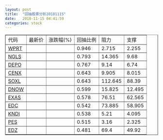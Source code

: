 ```yaml
---
layout: post
title:  "回抽股票分析20181115"
date:   2018-11-15 04:41:59
categories: stock
---
```

<script type="text/javascript">
var stockList = []
stockList.push('gb_wprt');
stockList.push('gb_ngls');
stockList.push('gb_depo');
stockList.push('gb_cenx');
stockList.push('gb_soxl');
stockList.push('gb_dnow');
stockList.push('gb_exas');
stockList.push('gb_edc');
stockList.push('gb_kndi');
stockList.push('gb_pes');
stockList.push('gb_edz');
</script>
<table border="1">
 <tr>
 <td>代码</td>
 <td>最新价</td>
 <td>涨跌幅(%)</td>
 <td>回抽比例</td>
 <td>阻力</td>
 <td>支撑</td>
</tr>
  <tr id="wprt">
  <td><a href="http://stock.finance.sina.com.cn/usstock/quotes/WPRT.html" target="_blank">WPRT</a></td><td></td><td></td><td>0.946</td><td>2.715</td><td>2.255</td></tr>
  <tr id="ngls">
  <td><a href="http://stock.finance.sina.com.cn/usstock/quotes/NGLS.html" target="_blank">NGLS</a></td><td></td><td></td><td>0.793</td><td>14.365</td><td>9.68</td></tr>
  <tr id="depo">
  <td><a href="http://stock.finance.sina.com.cn/usstock/quotes/DEPO.html" target="_blank">DEPO</a></td><td></td><td></td><td>0.767</td><td>9.14</td><td>6.74</td></tr>
  <tr id="cenx">
  <td><a href="http://stock.finance.sina.com.cn/usstock/quotes/CENX.html" target="_blank">CENX</a></td><td></td><td></td><td>0.643</td><td>9.905</td><td>8.015</td></tr>
  <tr id="soxl">
  <td><a href="http://stock.finance.sina.com.cn/usstock/quotes/SOXL.html" target="_blank">SOXL</a></td><td></td><td></td><td>0.643</td><td>112.645</td><td>88.39</td></tr>
  <tr id="dnow">
  <td><a href="http://stock.finance.sina.com.cn/usstock/quotes/DNOW.html" target="_blank">DNOW</a></td><td></td><td></td><td>0.599</td><td>15.825</td><td>12.495</td></tr>
  <tr id="exas">
  <td><a href="http://stock.finance.sina.com.cn/usstock/quotes/EXAS.html" target="_blank">EXAS</a></td><td></td><td></td><td>0.578</td><td>76.51</td><td>62.565</td></tr>
  <tr id="edc">
  <td><a href="http://stock.finance.sina.com.cn/usstock/quotes/EDC.html" target="_blank">EDC</a></td><td></td><td></td><td>0.542</td><td>73.885</td><td>58.905</td></tr>
  <tr id="kndi">
  <td><a href="http://stock.finance.sina.com.cn/usstock/quotes/KNDI.html" target="_blank">KNDI</a></td><td></td><td></td><td>0.538</td><td>5.21</td><td>4.095</td></tr>
  <tr id="pes">
  <td><a href="http://stock.finance.sina.com.cn/usstock/quotes/PES.html" target="_blank">PES</a></td><td></td><td></td><td>0.515</td><td>3.16</td><td>2.325</td></tr>
  <tr id="edz">
  <td><a href="http://stock.finance.sina.com.cn/usstock/quotes/EDZ.html" target="_blank">EDZ</a></td><td></td><td></td><td>0.481</td><td>69.4</td><td>49.92</td></tr>
</table>
